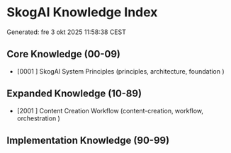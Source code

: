 # SkogAI Knowledge Index

Generated: fre  3 okt 2025 11:58:38 CEST

## Core Knowledge (00-09)
- [0001  ] SkogAI System Principles (principles, architecture, foundation  )

## Expanded Knowledge (10-89)
- [2001  ] Content Creation Workflow (content-creation, workflow, orchestration  )

## Implementation Knowledge (90-99)
